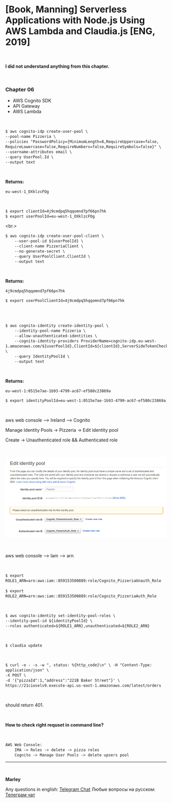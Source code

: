 # [Book, Manning] Serverless Applications with Node.js Using AWS Lambda and Claudia.js [ENG, 2019]

<br/>

**I did not understand anything from this chapter.**

<br/>

### Chapter 06

- AWS Cognito SDK
- API Gateway
- AWS Lambda

<br/>

    $ aws cognito-idp create-user-pool \
    --pool-name Pizzeria \
    --policies "PasswordPolicy={MinimumLength=8,RequireUppercase=false, RequireLowercase=false,RequireNumbers=false,RequireSymbols=false}" \
    --username-attributes email \
    --query UserPool.Id \
    --output text

<br/>

**Returns:**

```
eu-west-1_OXklzcFOg
```

<br/>

    $ export clientId=4j9cmdpq5hqqomnd7pf66pn7hk
    $ export userPoolId=eu-west-1_OXklzcFOg

<br.>

    $ aws cognito-idp create-user-pool-client \
        --user-pool-id ${userPoolId} \
        --client-name PizzeriaClient \
        --no-generate-secret \
        --query UserPoolClient.ClientId \
        --output text

<br/>

**Returns:**

```
4j9cmdpq5hqqomnd7pf66pn7hk
```

    $ export userPoolClientId=4j9cmdpq5hqqomnd7pf66pn7hk

<br/>

<!--
// Facebook
        --supported-login-providers graph.facebook.com=266094173886660 \
-->

<br/>

    $ aws cognito-identity create-identity-pool \
        --identity-pool-name Pizzeria \
        --allow-unauthenticated-identities \
        --cognito-identity-providers ProviderName=cognito-idp.eu-west-1.amazonaws.com/${userPoolId},ClientId=${clientId},ServerSideTokenCheck=false \
        --query IdentityPoolId \
        --output text

<br/>

**Returns:**

```
eu-west-1:0515e7ae-1b93-4799-ac67-ef580c23869a
```

    $ export identityPoolId=eu-west-1:0515e7ae-1b93-4799-ac67-ef580c23869a

<br/>

aws web console --> Ireland --> Cognito

Manage Identity Pools -> Pizzeria -> Edit identity pool

Create -> Unauthenticated role && Authenticated role

<br/>

![Application](/img/pic-ch06-p01.png?raw=true)

<br/>

aws web console --> Iam --> arn

<br/>

```
$ export ROLE1_ARN=arn:aws:iam::859153500889:role/Cognito_PizzeriaUnauth_Role

$ export ROLE2_ARN=arn:aws:iam::859153500889:role/Cognito_PizzeriaAuth_Role
```

<br/>

    $ aws cognito-identity set-identity-pool-roles \
    --identity-pool-id ${identityPoolId} \
    --roles authenticated=${ROLE1_ARN},unauthenticated=${ROLE2_ARN}

<br/>

    $ claudia update

<br/>

    $ curl -o - -s -w ", status: %{http_code}\n" \ -H "Content-Type: application/json" \
    -X POST \
    -d '{"pizzaId":1,"address":"221B Baker Street"}' \
    https://21cioselv9.execute-api.us-east-1.amazonaws.com/latest/orders

<br/>

should return 401.

<br/>

**How to check right requset in command line?**

<br/>

```
AWS Web Console:
    IMA -> Roles -> delete -> pizza roles
    Cognito -> Manage User Pools -> delete upsers pool

```

---

<br/>

**Marley**

Any questions in english: <a href="https://jsdev.org/chat/">Telegram Chat</a>
Любые вопросы на русском: <a href="https://jsdev.ru/chat/">Телеграм чат</a>

```

```
